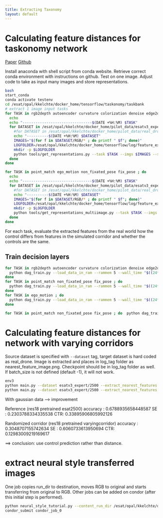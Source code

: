 ```yaml
---
title: Extracting Taxonomy
layout: default
---
```


# Calculating feature distances for taskonomy network

 <a href="http://taskonomy.stanford.edu/taskonomy_CVPR2018.pdf">Paper</a>
 <a href="https://github.com/StanfordVL/taskonomy/tree/master/taskbank">Github</a>

Install anaconda with shell script from conda website.
Retrieve correct conda environment with instructions on github.
Test on one image.
Adjust code to take as input many images and store representations.



 
```bash
bash
start_conda
conda activate testenv
cd /esat/opal/kkelchte/docker_home/tensorflow/taskonomy/taskbank
# extract 1 image input tasks
for TASK in rgb2depth autoencoder curvature colorization denoise edge2d edge3d rgb2mist inpainting_whole jigsaw keypoint2d keypoint3d class_1000 reshade room_layout class_places segment2d segment25d segmentsemantic rgb2sfnorm vanishing_point ; do
  echo
  echo "--------------------------------$(DATE +%H:%M) $TASK"
  for DATASET in /esat/opal/kkelchte/docker_home/pilot_data/esatv3_expert/2500/00000_esatv3 /esat/opal/kkelchte/docker_home/pilot_data/real_drone/flying_1_subsampled /esat/opal/kkelchte/docker_home/pilot_data/real_drone/flying_2_subsampled; do
    #for DATASET in /esat/opal/kkelchte/docker_home/pilot_data/real_drone/flying_1_subsampled ; do
    echo "----------$(DATE +%H:%M) $DATASET"
    IMAGES="$(for f in $DATASET/RGB/* ; do printf " $f"; done)"
    LOGFOLDER=/esat/opal/kkelchte/docker_home/tensorflow/log/feature_extraction/$TASK/$(basename $DATASET)/
    mkdir -p $LOGFOLDER
    python tools/get_representations.py --task $TASK --imgs $IMAGES --store-rep --store $LOGFOLDER
  done
done

for TASK in point_match ego_motion non_fixated_pose fix_pose ; do
  echo
  echo "--------------------------------$(DATE +%H:%M) $TASK"
  for DATASET in /esat/opal/kkelchte/docker_home/pilot_data/esatv3_expert/2500/00000_esatv3 /esat/opal/kkelchte/docker_home/pilot_data/real_drone/flying_1_subsampled /esat/opal/kkelchte/docker_home/pilot_data/real_drone/flying_2_subsampled; do
    #for DATASET in /esat/opal/kkelchte/docker_home/pilot_data/real_drone/flying_1_subsampled ; do
    echo "----------$(DATE +%H:%M) $DATASET"
    IMAGES="$(for f in $DATASET/RGB/* ; do printf " $f"; done)"
    LOGFOLDER=/esat/opal/kkelchte/docker_home/tensorflow/log/feature_extraction/$TASK/$(basename $DATASET)/
    mkdir -p $LOGFOLDER
    python tools/get_representations_multiimage.py --task $TASK --imgs $IMAGES --store-rep --store $LOGFOLDER 
  done
done

```

For each task, evaluate the extracted features from the real world how the control differs from features in the simulated corridor and whether the controls are the same.


## Train decision layers

```bash
for TASK in rgb2depth autoencoder curvature colorization denoise edge2d edge3d rgb2mist inpainting_whole jigsaw keypoint2d keypoint3d class_1000 reshade room_layout class_places segment2d segment25d segmentsemantic rgb2sfnorm vanishing_point point_match ego_motion non_fixated_pose fix_pose ; do
  python dag_train.py --load_data_in_ram --rammem 5 --wall_time "$((24*3600))" -pp taskonomy/taskbank/tools -ps train_decision_layers.py --max_episodes 100000 --task $TASK --log_tag chapter_domain_shift/feature_extraction/$TASK/decision_net --n_frames 1
done
for TASK in point_match non_fixated_pose fix_pose ; do
  python dag_train.py --load_data_in_ram --rammem 5 --wall_time "$((24*3600))" -pp taskonomy/taskbank/tools -ps train_decision_layers.py --max_episodes 100000 --task $TASK --log_tag chapter_domain_shift/feature_extraction/$TASK/decision_net --n_frames 2
done
for TASK in ego_motion ; do
  python dag_train.py --load_data_in_ram --rammem 5 --wall_time "$((24*3600))" -pp taskonomy/taskbank/tools -ps train_decision_layers.py --max_episodes 100000 --task $TASK --log_tag chapter_domain_shift/feature_extraction/$TASK/decision_net --n_frames 3
done

for TASK in point_match non_fixated_pose fix_pose ; do  python dag_train.py --load_data_in_ram --rammem 5 --wall_time "$((24*3600))" -pp taskonomy/taskbank/tools -ps train_decision_layers.py --max_episodes 100000 --task $TASK --log_tag chapter_domain_shift/feature_extraction/$TASK/decision_net --n_frames 2; done

```


# Calculating feature distances for network with varying corridors

Source dataset is specified with `--dataset` tag, target dataset is hard coded as real_drone.
Image is extracted and places in log_tag folder as nearest_feature_image.png.
Checkpoint should be in log_tag folder as well.
If batch_size is not defined (default -1), it will not work.

```bash
env3
python main.py --dataset esatv3_expert/2500 --extract_nearest_features --log_tag chapter_domain_shift/variation/res18_reference/final/1 --batch_size 100
python main.py --dataset esatv3_expert/2500 --extract_nearest_features --log_tag chapter_domain_shift/variation/res18_augmented/final/1 --batch_size 100

```


With gaussian data --> improvement

Reference (res18 pretrained esat2500)
accuracy : 0.6788935658448587
SE : 0.2303788334335538
CTR: 0.33895906805992126

Randomized corridor (res18 pretrained varyingcorridor)
accuracy : 0.3048707155742634
SE : 0.6060733613950694
CTR: 0.12983009219169617

==> conclusion: use control prediction rather than distance.


# extract neural style transferred images

One job copies run_dir to destination, moves RGB to original and starts transferring from original to RGB.
Other jobs can be added on condor (after this initial step is performed).

```bash
python neural_style_tutorial.py --content_run_dir /esat/opal/kkelchte/docker_home/pilot_data/esatv3_expert/original/00003_esatv3 --style_run_dir /esat/opal/kkelchte/docker_home/pilot_data/real_drone/flying_2_subsampled --destination_dir /esat/opal/kkelchte/docker_home/pilot_data/esat_transferred
condor_submit condor_job_0
```


